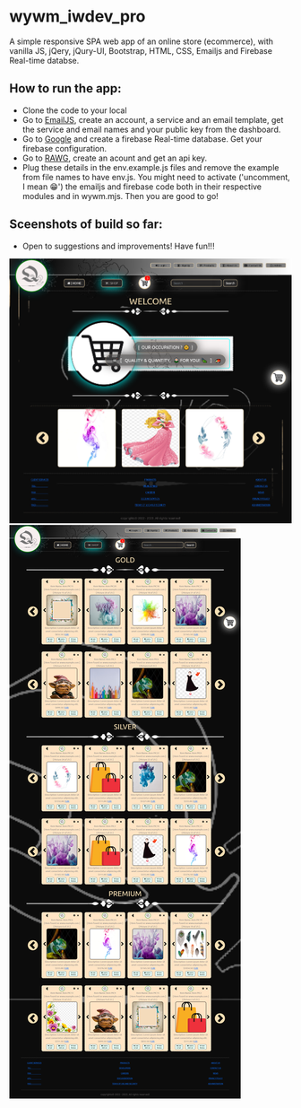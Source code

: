 # wywm_iwdev_pro
A simple responsive SPA web app of an online store (ecommerce), with vanilla JS, jQery, jQury-UI, Bootstrap, HTML, CSS, Emailjs and Firebase Real-time databse.

## How to run the app:

* Clone the code to your local
* Go to [EmailJS](https://www.emailjs.com/), create an account, a service and an email template, get the service and email names and your public key from the dashboard.
* Go to [Google](https://firebase.google.com/) and create a firebase Real-time database. Get your firebase configuration.
* Go to [RAWG](https://rawg.io/apidocs), create an acount and get an api key.
* Plug these details in the env.example.js files and remove the example from file names to have env.js. You might need to activate ('uncomment, I mean 😁') the emailjs and firebase code both in their respective modules and in wywm.mjs. Then you are good to go!


## Sceenshots of build so far:
* Open to suggestions and improvements! Have fun!!!

!["HOME"](./pics/q2shop/Screenshot%202023-02-11%20at%2023-23-17%20Q2-Shop!.png)
!["SHOP"](./pics/q2shop/Screenshot%202023-02-11%20at%2023-24-10%20Q2-Shop!.png)
  
